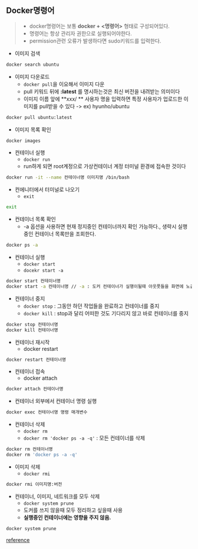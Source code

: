 ## Docker명령어

> * docker명령어는 보통 **docker + <명령어>** 형태로 구성되어있다.
> * 명령어는 항상 관리자 권한으로 실행되어야한다.
> * permission관련 오류가 발생하다면 sudo키워드를 입력한다.

* 이미지 검색

```bash
docker search ubuntu
```

* 이미지 다운로드
  * `docker pull`을 이요해서 이미지 다운
  * pull 키워드 뒤에 **:latest** 를 명시하는것은 최신 버전을 내려받는 의미이다
  * 이미지 이름 앞에 **xxx/ ** 사용자 명을 입력하면 특정 사용자가 업로드한 이미지를 pull받을 수 있다 -> ex) hyunho/ubuntu

```bash
docker pull ubuntu:latest
```

* 이미지 목록 확인

```bash
docker images
```

* 컨테이너 실행
  * `docker run`
  * run하게 되면 root계정으로 가상컨테이너 계정 터미널 환경에 접속한 것이다

```bash
docker run -it --name 컨테이너명 이미지명 /bin/bash
```

* 컨에니터에서 터미널로 나오기
  * `exit`

```bash
exit
```

* 컨테이너 목록 확인
  * -a 옵션을 사용하면 현재 정지중인 컨테이너까지 확인 가능하다., 생략시 실행중인 컨테이너 목록만을 조회한다.

```bash
docker ps -a
```

* 컨테이너 실행
  * `docker start`
  * `docekr start -a `

```bash
docker start 컨테이너명 
docker start -a 컨테이너명 // -a : 도커 컨테이너가 실행이될때 아웃풋들을 화면에 노출 시키는 역할
```

* 컨테이너 중지
  * `docker stop` :  그동안 하던 작업들을 완료하고 컨테이너를 중지
  * `docker kill` : stop과 달리 어떠한 것도 기다리지 않고 바로 컨테이너를 중지

```bash
docker stop 컨테이너명
docker kill 컨테이너명
```

* 컨테이너 재시작
  * docker restart

```bash
docker restart 컨테이너명
```

* 컨테이너 접속
  * docker attach

```bash
docker attach 컨테이너명
```

* 컨테이너 외부에서 컨테이너 명령 실행

```bash
docker exec 컨테이너명 명령 매개변수
```

* 컨테이너 삭제
  * `docker rm`
  * `docker rm 'docker ps -a -q'` : 모든 컨테이너를 삭제

```bash
docker rm 컨테이너명
docker rm 'docker ps -a -q'
```

* 이미지 삭제
  * `docker rmi`

```bash
docker rmi 이미지명:버전
```

* 컨테이너, 이미지, 네트워크를 모두 삭제
  * `docker system prune`
  * 도커를 쓰지 않을때 모두 정리하고 싶을때 사용
  * **실행중인 컨테이너에는 영향을 주지 않음.**

```bash
docker system prune
```







[reference](http://hong.adfeel.info/docker/docker-%EC%84%A4%EC%B9%98-%EB%AA%85%EB%A0%B9%EC%96%B4-%EC%82%AC%EC%9A%A9%ED%95%B4%EB%B3%B4%EA%B8%B0/)

